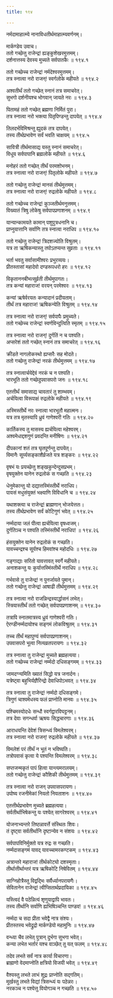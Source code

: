 ```yaml
---
title: १९४

---
```

नर्मदामाहात्म्ये नानाविधतीर्थमाहात्म्यवर्णनम्।  
  
मार्कण्डेय उवाच।  
ततो गच्छेत्तु राजेन्द्र! ह्यङ्कुशेखरमुत्तमम्।  
दर्शनात्तस्य देवस्य मुच्यते सर्वपातकैः ॥ १९४.१  
  
ततो गच्छेच्च राजेन्द्र! नर्मदेश्वरमुत्तमम्।  
तत्र स्नात्वा नरो राजन्! स्वर्गलोके महीयते ॥ १९४.२  
  
अश्वतीर्थं ततो गच्छेत् स्नानं तत्र समाचरेत्।  
सुभगो दर्शनीयश्च भोगवान् जायते नरः ॥ १९४.३  
  
पितामहं ततो गच्छेत् ब्रह्मणा निर्मितं पुरा।  
तत्र स्नात्वा नरो भक्त्या पितृपिण्डन्तु दापयेत् ॥ १९४.४  
  
तिलदर्भविमिश्रन्तु ह्युदकं तत्र दापयेत्।  
तस्य तीर्थप्रभावेण सर्वं भवति चाक्षयम् ॥ १९४.५  
  
सावित्री तीर्थमासाद्य यस्तु स्नानं समाचरेत्।  
विधूय सर्वपापानि ब्रह्मलोके महीयते ॥ १९४.६  
  
मनोहरं ततो गच्छेत् तीर्थं परमशोभनम्।  
तत्र स्नात्वा नरो राजन्! पितृलोके महीयते ॥ १९४.७  
  
ततो गच्छेत्तु राजेन्द्र! मानसं तीर्थमुत्तमम्।  
तत्र स्नात्वा नरो राजन्! रुद्रलोके महीयते ॥ १९४.८  
  
ततो गच्छेच्च राजेन्द्र! कुञ्जतीर्थमनुत्तमम्।  
विख्यातं त्रिषु लोकेषु सर्वपापप्रणाशनम् ॥ १९४.९  
  
यान्यान्कामयते कामान् पशुपुत्रधनानि च।  
प्राप्नुयात्तानि सर्वाणि तत्र स्नात्वा नराधिप ॥ १९४.१०  
  
ततो गच्छेत्तु राजेन्द्र! त्रिदशज्योति विश्रुतम्।  
यत्र ता ऋषिकन्यास्तु तपोऽतप्यन्त सुव्रताः ॥ १९४.११  
  
भर्ता भवतु सर्वासामीश्वरः प्रभुरव्ययः।  
प्रीतस्तासां महादेवो दण्डरूपधरो हरः ॥ १९४.१२  
  
विकृताननबीभत्सुर्व्रती तीर्थमुपागतः।  
तत्र कन्यां महाराज! वरयन् परमेश्वरः ॥ १९४.१३  
  
कन्यां ऋषेर्वरयतः कन्यादानं प्रदीयताम्।  
तीर्थं तत्र महाराज! ऋषिकन्येति विश्रुतम् ॥ १९४.१४  
  
तत्र स्नात्वा नरो राजन्! सर्वपापैः प्रमुच्यते।  
ततो गच्छेच्च राजेन्द्र! स्वर्णविन्दुत्विति स्मृतम् ॥ १९४.१५  
  
तत्र स्नात्वा नरो राजन्! दुर्गतिं न च पश्यति।  
अप्सरेशं ततो गच्छेत् स्नानं तत्र समाचरेत् ॥ १९४.१६  
  
क्रीडते नागलोकस्थो ह्यप्सरैः सह मोदते।  
ततो गच्छेत्तु राजेन्द्र! नरकं तीर्थमुत्तमम् ॥ १९४.१७  
  
तत्र स्नात्वार्चयेद्देवं नरकं च न पश्यति।  
भारभूति ततो गच्छेदुपवासपरो जनः ॥ १९४.१८  
  
एतत्तीर्थं समासाद्य चावतारं तु शाम्भवम्।  
अर्चयित्वा विरूपाक्षं रुद्रलोके महीयते ॥ १९४.१९  
  
अस्मिस्तीर्थे नरः स्नात्वा भारभूतौ महात्मनः।  
यत्र तत्र मृतस्यापि ध्रुवं गाणेश्वरी गतिः ॥ १९४.२०  
  
कार्तिकस्य तु मासस्य ह्यर्चयित्वा महेश्वरम्।  
अश्वमेधाद्दशगुणं प्रवदन्ति मनीषिणः ॥ १९४.२१  
  
दीपकानां शतं तत्र घृतपूर्णन्तु दापयेत्।  
विमानैः सूर्य्यसङ्काशैर्व्रजते यत्र शङ्करः ॥ १९४.२२  
  
वृषभं यः प्रयच्छेत्तु शङ्खकुन्देन्दुसप्रभम्।  
वृषयुक्तेन यानेन रुद्रलोकं स गच्छति ॥ १९४.२३  
  
धेनुमेकान्तु यो दद्यात्तस्मिंस्तीर्थे नराधिप।  
पायसं मधुसंयुक्तं भक्ष्याणि विविधानि च ॥ १९४.२४  
  
यथाशक्त्या च राजेन्द्र! ब्राह्मणान् भोजयेत्ततः।  
तस्य तीर्थप्रभावेण सर्वं कोटिगुणं भवेत् ॥ १९४.२५  
  
नर्म्मदाया जलं पीत्वा ह्यर्चयित्वा वृषध्वजम्।  
दुर्गतिञ्च न पश्यति तस्मिंस्तीर्थे नराधिप! ॥ १९४.२६  
  
हंसयुक्तेन यानेन रुद्रलोकं स गच्छति।  
यावच्चन्द्रश्च सूर्यश्च हिमवांश्च महोदधिः ॥ १९४.२७  
  
गङ्गाद्याः सरितो यावत्तावत् स्वर्गे महीयते।  
अनाशकन्तु यः कुर्यात्तस्मिंस्तीर्थे नराधिप ॥ १९४.२८  
  
गर्भवासे तु राजेन्द्र! न पुनर्जायते पुमान्।  
ततो गच्छेत्तु राजेन्द्र! आषाढी तीर्थमुत्तमम् ॥ १९४.२९  
  
तत्र स्नात्वा नरो राजन्निन्द्रस्यार्द्धासनं लभेत्।  
स्त्रियास्तीर्थं ततो गच्छेत् सर्वपापप्रणाशनम् ॥ १९४.३०  
  
तत्रापि स्नातमात्रस्य ध्रुवं गाणेश्वरी गतिः।  
ऐरण्डीनर्म्मदायोश्च सङ्गमं लोकविश्रुतम् ॥ १९४.३१  
  
तच्च तीर्थं महापुण्यं सर्वपापप्रणाशनम्।  
उपवासपरो भूत्वा नित्यव्रतपरायणः ॥ १९४.३२  
  
तत्र स्नात्वा तु राजेन्द्र! मुच्यते ब्रह्महत्यया।  
ततो गच्छेच्च राजेन्द्र! नर्म्मदो दधिसङ्गमम् ॥ १९४.३३  
  
जामदग्न्यमिति ख्यातं सिद्धो यत्र जनार्दनः।  
यत्रेष्ट्वा बहुभिर्यज्ञैरिन्द्रो देवाधिपोऽभवत् ॥ १९४.३४  
  
तत्र स्नात्वा तु राजेन्द्र! नर्म्मदो दधिसङ्गमे।  
त्रिगुणं चाश्वमेधस्य फलं प्राप्नोति मानवः ॥ १९४.३५  
  
पश्चिमस्योदधेः सन्धौ स्वर्गद्वारविघट्टनम्।  
तत्र देवाः सगन्धर्वा ऋषयः सिद्धचारणाः ॥ १९४.३६  
  
आराधयन्ति देवेशं त्रिसन्ध्यं विमलेश्वरम्।  
तत्र स्नात्वा नरो राजन्! रुद्रलोके महीयते ॥ १९४.३७  
  
विमलेशं परं तीर्थं न भूतं न भविष्यति।  
तत्रोपवासं कृत्वा ये पश्यन्ति विमलेश्वरम् ॥ १९४.३८  
  
सप्तजन्मकृतं पापं हित्वा यान्त्यमरालयम्।  
ततो गच्छेत्तु राजेन्द्र! कौशिकी तीर्थमुत्तमम् ॥ १९४.३९  
  
तत्र स्नात्वा नरो राजन् उपवासपरायणः।  
उपोष्य रजनीमेकां नियतो नियताशनः ॥ १९४.४०  
  
एतत्तीर्थप्रभावेण मुच्यते ब्रह्महत्यया।  
सर्वतीर्थाभिषेकन्तु यः पश्येत् सागरेश्वरम् ॥ १९४.४१  
  
योजनाभ्यन्तरे तिष्ठन्नावर्त्ते संस्थितः शिवः।  
तं दृष्ट्वा सर्वतीर्थानि दृष्टान्येव न संशयः ॥ १९४.४२  
  
सर्वपापविनिर्मुक्तो यत्र रुद्रः स गच्छति।  
नर्म्मदासङ्गमं यावद् यावच्चामरकण्टकम् ॥ १९४.४३  
  
अत्रान्तरे महाराज! तीर्थकोट्यो दशस्मृताः।  
तीर्थात्तीर्थान्तरं यत्र ऋषिकोटि निषेवितम् ॥ १९४.४४  
  
साग्निहोत्रैस्तु विद्वद्भिः सर्वैर्ध्यानपरायणैः।  
सेवितानेन राजेन्द्र! त्वीप्सितार्थप्रदायिका ॥ १९४.४५  
  
यस्त्विदं वै पठेन्नित्यं शृणुयाद्वापि भावतः।  
तस्य तीर्थानि सर्वाणि ह्यभिषिञ्चन्ति पाण्डव! ॥ १९४.४६  
  
नर्म्मदा च सदा प्रीता भवेद्वै नात्र संश्यः।  
प्रीतस्तस्य भवेद्रुद्रो मार्कण्डेयो महामुनिः ॥ १९४.४७  
  
वन्ध्या चैव लभेत् पुत्रान् दुर्भगा सुभगा भवेत्।  
कन्या लभेत भर्तारं यश्च वाञ्छेत् तु यत् फलम् ॥ १९४.४८  
  
तदेव लभते सर्वं नात्र कार्या विचारणा।  
ब्राह्मणो वेदमाप्नोति क्षत्रियो विजयी भवेत् ॥ १९४.४९  
  
वैश्यस्तु लभते लाभं शूद्रः प्राप्नोति सद्गतिम्।  
मूर्खस्तु लभते विद्यां त्रिसन्ध्यं यः पठेन्नरः।  
नरकञ्च न पश्येत्तु वियोगञ्च न गच्छति ॥ १९४.५०